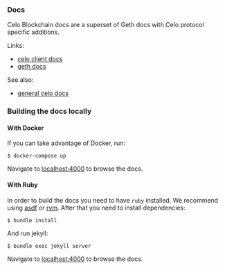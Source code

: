 ### Docs

Celo Blockchain docs are a superset of Geth docs with Celo protocol specific additions.

Links:
- [celo client docs](https://client-docs.celo.org)
- [geth docs](https://geth.ethereum.org/)

See also:
- [general celo docs](https://docs.celo.org)

### Building the docs locally

#### With Docker

If you can take advantage of Docker, run:
```
$ docker-compose up
```

Navigate to [localhost:4000](http://localhost:4000) to browse the docs.

#### With Ruby

In order to build the docs you need to have `ruby` installed. We recommend using [asdf](https://asdf-vm.com/) or [rvm](https://rvm.io/).
After that you need to install dependencies:

```
$ bundle install
```

And run jekyll:

```
$ bundle exec jekyll server
```


Navigate to [localhost:4000](http://localhost:4000) to browse the docs.

